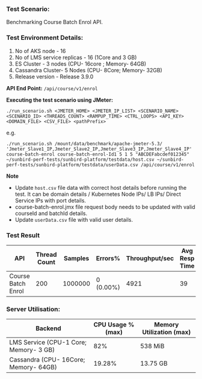 ### Test Scenario:

Benchmarking Course Batch Enrol API.


### Test Environment Details:
1.  No of AKS node - 16
2.  No of LMS service replicas - 16 (1Core and  3 GB)
3.  ES Cluster - 3 nodes (CPU- 16core ; Memory- 64GB)
4.  Cassandra Cluster- 5 Nodes (CPU- 8Core; Memory- 32GB)
5.  Release version - Release 3.9.0


**API End Point:** 
`/api/course/v1/enrol`


**Executing the test scenario using JMeter:**

```./run_scenario.sh <JMETER_HOME> <JMETER_IP_LIST> <SCENARIO_NAME> <SCENARIO_ID> <THREADS_COUNT> <RAMPUP_TIME> <CTRL_LOOPS> <API_KEY> <DOMAIN_FILE> <CSV_FILE> <pathPrefix>```

e.g.

```./run_scenario.sh /mount/data/benchmark/apache-jmeter-5.3/ 'Jmeter_Slave1_IP,Jmeter_Slave2_IP,Jmeter_Slave3_IP,Jmeter_Slave4_IP' course-batch-enrol course-batch-enrol-Id1 5 1 5 "ABCDEFabcdef012345" ~/sunbird-perf-tests/sunbird-platform/testdata/host.csv ~/sunbird-perf-tests/sunbird-platform/testdata/userData.csv /api/course/v1/enrol```


**Note**
- Update `host.csv` file data with correct host details before running the test. It can be domain details / Kubernetes Node IPs/ LB IPs/ Direct Service IPs with port details.
- course-batch-enrol.jmx file request body needs to be updated with valid courseId and batchId details.
- Update `userData.csv` file with valid user details. 


### Test Result

| API                 | Thread Count  | Samples  | Errors%   | Throughput/sec  |Avg Resp Time|  95th pct | 99th pct |
| ------------------- | ------------- | -------- | --------- | --------------- |-------------|-----------|----------|
| Course Batch Enrol  | 200           | 1000000  | 0 (0.00%) | 4921          |       39    |    75   |   83   |


### Server Utilisation:
| Backend          | CPU Usage %(max) | Memory Utilization (max) |
| ------------- | ------------- |------------- |
|LMS Service (CPU-1 Core; Memory- 3 GB)  |82% |538 MiB  |
|Cassandra (CPU- 16Core; Memory- 64GB)| 19.28% |13.75 GB |
